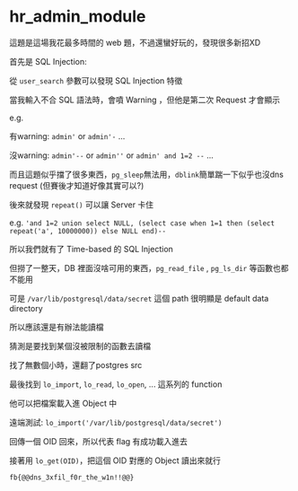 # hr_admin_module

這題是這場我花最多時間的 web 題，不過還蠻好玩的，發現很多新招XD

首先是 SQL Injection:

從 `user_search` 參數可以發現 SQL Injection 特徵

當我輸入不合 SQL 語法時，會噴 Warning ，但他是第二次 Request 才會顯示

e.g. 

有warning: `admin'` or `admin'-` ...

沒warning: `admin'--` or `admin''` or `admin' and 1=2 --` ...

而且這題似乎擋了很多東西，`pg_sleep`無法用，`dblink`簡單踹一下似乎也沒dns request (但賽後才知道好像其實可以?)

後來就發現 `repeat()` 可以讓 Server 卡住

e.g. `'and 1=2 union select NULL, (select case when 1=1 then (select repeat('a', 10000000)) else NULL end)--`

所以我們就有了 Time-based 的 SQL Injection

但撈了一整天，DB 裡面沒啥可用的東西，`pg_read_file` , `pg_ls_dir` 等函數也都不能用

可是 `/var/lib/postgresql/data/secret` 這個 path 很明顯是 default data directory

所以應該還是有辦法能讀檔

猜測是要找到某個沒被限制的函數去讀檔

找了無數個小時，還翻了postgres src

最後找到 `lo_import`, `lo_read`, `lo_open`, ... 這系列的 function

他可以把檔案載入進 Object 中

遠端測試: `lo_import('/var/lib/postgresql/data/secret')`

回傳一個 OID 回來，所以代表 flag 有成功載入進去

接著用 `lo_get(OID)`，把這個 OID 對應的 Object 讀出來就行

`fb{@@dns_3xfil_f0r_the_w1n!!@@}`


